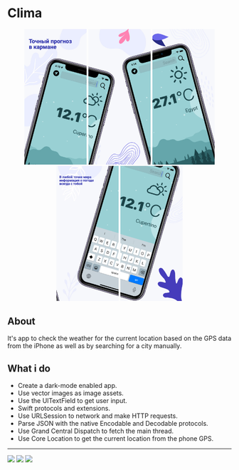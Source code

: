 #  Clima

<p align="center">
<img src="https://github.com/Bokhulenkov/Clima/blob/main/Images/image1.png" width="140"/> 
<img src="https://github.com/Bokhulenkov/Clima/blob/main/Images/image2.png" width="140"/>  
<img src="https://github.com/Bokhulenkov/Clima/blob/main/Images/image3.png" width="140"/> 
<img src="https://github.com/Bokhulenkov/Clima/blob/main/Images/image4.png" width="140"/> 
<img src="https://github.com/Bokhulenkov/Clima/blob/main/Images/image5.png" width="140"/> 
</p>

## About

It's app to check the weather for the current location based on the GPS data from the iPhone as well as by searching for a city manually. 

## What i do

* Create a dark-mode enabled app.
* Use vector images as image assets.
* Use the UITextField to get user input. 
* Swift protocols and extensions. 
* Use URLSession to network and make HTTP requests.
* Parse JSON with the native Encodable and Decodable protocols. 
* Use Grand Central Dispatch to fetch the main thread.
* Use Core Location to get the current location from the phone GPS. 

____
<p align="left">
<img src="https://img.shields.io/badge/Xcode_14.2%20-blue%20?label=Swift&color=blue"/>
<img src="https://img.shields.io/badge/13-brightgreen%20?style=flat&label=iOS&labelColor=orange"/>
<img src="https://img.shields.io/badge/UIKit-violet?style=flat"/>
</p>
